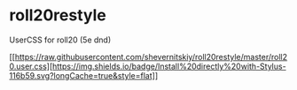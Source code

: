 # roll20restyle
UserCSS for roll20 (5e dnd)

[[https://raw.githubusercontent.com/shevernitskiy/roll20restyle/master/roll20.user.css][https://img.shields.io/badge/Install%20directly%20with-Stylus-116b59.svg?longCache=true&style=flat]]
